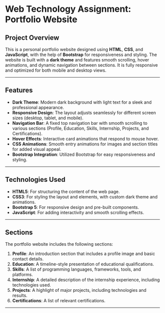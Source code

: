 # Web Technology Assignment: Portfolio Website

## Project Overview
This is a personal portfolio website designed using **HTML**, **CSS**, and **JavaScript**, with the help of **Bootstrap** for responsiveness and styling. The website is built with a **dark theme** and features smooth scrolling, hover animations, and dynamic navigation between sections. It is fully responsive and optimized for both mobile and desktop views.

---

## Features
- **Dark Theme**: Modern dark background with light text for a sleek and professional appearance.
- **Responsive Design**: The layout adjusts seamlessly for different screen sizes (desktop, tablet, and mobile).
- **Navigation Bar**: A fixed top navigation bar with smooth scrolling to various sections (Profile, Education, Skills, Internship, Projects, and Certifications).
- **Hover Effects**: Interactive card animations that respond to mouse hover.
- **CSS Animations**: Smooth entry animations for images and section titles for added visual appeal.
- **Bootstrap Integration**: Utilized Bootstrap for easy responsiveness and styling.
  
---

## Technologies Used
- **HTML5**: For structuring the content of the web page.
- **CSS3**: For styling the layout and elements, with custom dark theme and animations.
- **Bootstrap 5**: For responsive design and pre-built components.
- **JavaScript**: For adding interactivity and smooth scrolling effects.
  
---

## Sections
The portfolio website includes the following sections:
1. **Profile**: An introduction section that includes a profile image and basic contact details.
2. **Education**: A timeline-style presentation of educational qualifications.
3. **Skills**: A list of programming languages, frameworks, tools, and platforms.
4. **Internship**: A detailed description of the internship experience, including technologies used.
5. **Projects**: A highlight of major projects, including technologies and results.
6. **Certifications**: A list of relevant certifications.

---
